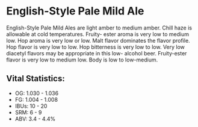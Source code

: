 # English-Style Pale Mild Ale

English-Style Pale Mild Ales are light amber to medium amber. Chill haze is allowable at cold temperatures. Fruity- ester aroma is very low to medium low. Hop aroma is very low or low. Malt flavor dominates the flavor profile. Hop flavor is very low to low. Hop bitterness is very low to low. Very low diacetyl flavors may be appropriate in this low- alcohol beer. Fruity-ester flavor is very low to medium low. Body is low to low-medium.

## Vital Statistics:

- OG: 1.030 - 1.036
- FG: 1.004 - 1.008
- IBUs: 10 - 20
- SRM: 6 - 9
- ABV: 3.4 - 4.4%